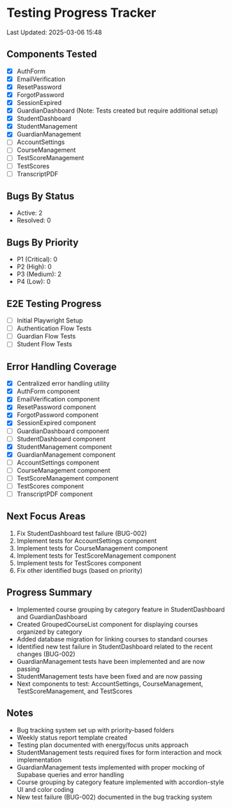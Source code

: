 # Testing Progress Tracker

Last Updated: 2025-03-06 15:48

## Components Tested

- [x] AuthForm
- [x] EmailVerification
- [x] ResetPassword
- [x] ForgotPassword
- [x] SessionExpired
- [x] GuardianDashboard (Note: Tests created but require additional setup)
- [x] StudentDashboard
- [x] StudentManagement
- [x] GuardianManagement
- [ ] AccountSettings
- [ ] CourseManagement
- [ ] TestScoreManagement
- [ ] TestScores
- [ ] TranscriptPDF

## Bugs By Status

- Active: 2
- Resolved: 0

## Bugs By Priority

- P1 (Critical): 0
- P2 (High): 0
- P3 (Medium): 2
- P4 (Low): 0

## E2E Testing Progress

- [ ] Initial Playwright Setup
- [ ] Authentication Flow Tests
- [ ] Guardian Flow Tests
- [ ] Student Flow Tests

## Error Handling Coverage

- [x] Centralized error handling utility
- [x] AuthForm component
- [x] EmailVerification component
- [x] ResetPassword component
- [x] ForgotPassword component
- [x] SessionExpired component
- [ ] GuardianDashboard component
- [ ] StudentDashboard component
- [x] StudentManagement component
- [x] GuardianManagement component
- [ ] AccountSettings component
- [ ] CourseManagement component
- [ ] TestScoreManagement component
- [ ] TestScores component
- [ ] TranscriptPDF component

## Next Focus Areas

1. Fix StudentDashboard test failure (BUG-002)
2. Implement tests for AccountSettings component
3. Implement tests for CourseManagement component
4. Implement tests for TestScoreManagement component
5. Implement tests for TestScores component
6. Fix other identified bugs (based on priority)

## Progress Summary

- Implemented course grouping by category feature in StudentDashboard and GuardianDashboard
- Created GroupedCourseList component for displaying courses organized by category
- Added database migration for linking courses to standard courses
- Identified new test failure in StudentDashboard related to the recent changes (BUG-002)
- GuardianManagement tests have been implemented and are now passing
- StudentManagement tests have been fixed and are now passing
- Next components to test: AccountSettings, CourseManagement, TestScoreManagement, and TestScores

## Notes

- Bug tracking system set up with priority-based folders
- Weekly status report template created
- Testing plan documented with energy/focus units approach
- StudentManagement tests required fixes for form interaction and mock implementation
- GuardianManagement tests implemented with proper mocking of Supabase queries and error handling
- Course grouping by category feature implemented with accordion-style UI and color coding
- New test failure (BUG-002) documented in the bug tracking system
